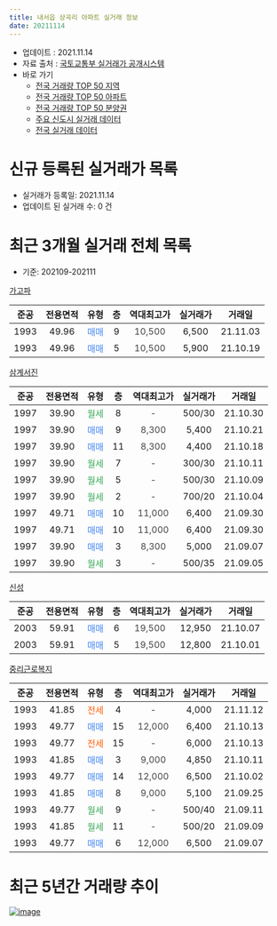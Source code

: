 ```yaml
---
title: 내서읍 상곡리 아파트 실거래 정보
date: 20211114
---
```


* 업데이트 : 2021.11.14
* 자료 출처 : [국토교통부 실거래가 공개시스템](http://rt.molit.go.kr)
* 바로 가기
    * [전국 거래량 TOP 50 지역](https://apt-info.github.io/apt-trade-info/tr)
    * [전국 거래량 TOP 50 아파트](https://apt-info.github.io/apt-trade-info/ta)
    * [전국 거래량 TOP 50 분양권](https://apt-info.github.io/apt-trade-info/tb)
    * [주요 신도시 실거래 데이터](https://apt-info.github.io/apt-trade-info/newtown)
    * [전국 실거래 데이터](https://apt-info.github.io/apt-trade-info/all)



<script async src="https://pagead2.googlesyndication.com/pagead/js/adsbygoogle.js"></script>
<!-- 기본광고 -->
<ins class="adsbygoogle"
     style="display:block"
     data-ad-client="ca-pub-1142216861245946"
     data-ad-slot="4805727019"
     data-ad-format="auto"
     data-full-width-responsive="true"></ins>
<script>
     (adsbygoogle = window.adsbygoogle || []).push({});
</script>


# 신규 등록된 실거래가 목록

* 실거래가 등록일: 2021.11.14
* 업데이트 된 실거래 수: 0 건




<script async src="https://pagead2.googlesyndication.com/pagead/js/adsbygoogle.js"></script>
<!-- 기본광고 -->
<ins class="adsbygoogle"
     style="display:block"
     data-ad-client="ca-pub-1142216861245946"
     data-ad-slot="4805727019"
     data-ad-format="auto"
     data-full-width-responsive="true"></ins>
<script>
     (adsbygoogle = window.adsbygoogle || []).push({});
</script>


# 최근 3개월 실거래 전체 목록
* 기준: 202109-202111


[가고파](https://search.naver.com/search.naver?query=%EA%B0%80%EA%B3%A0%ED%8C%8C)

|준공|전용면적|유형|층|역대최고가|실거래가|거래일|
|:---:|:---:|:---:|:---:|:---:|:---:|:---:|
|1993|49.96|<span style="color:#4285F3">매매</span>|9|<span style="color:#444444">10,500</span>|6,500|21.11.03|
|1993|49.96|<span style="color:#4285F3">매매</span>|5|<span style="color:#444444">10,500</span>|5,900|21.10.19|

[삼계서진](https://search.naver.com/search.naver?query=%EC%82%BC%EA%B3%84%EC%84%9C%EC%A7%84)

|준공|전용면적|유형|층|역대최고가|실거래가|거래일|
|:---:|:---:|:---:|:---:|:---:|:---:|:---:|
|1997|39.90|<span style="color:#34A853">월세</span>|8|<span style="color:#444444">-</span>|500/30|21.10.30|
|1997|39.90|<span style="color:#4285F3">매매</span>|9|<span style="color:#444444">8,300</span>|5,400|21.10.21|
|1997|39.90|<span style="color:#4285F3">매매</span>|11|<span style="color:#444444">8,300</span>|4,400|21.10.18|
|1997|39.90|<span style="color:#34A853">월세</span>|7|<span style="color:#444444">-</span>|300/30|21.10.11|
|1997|39.90|<span style="color:#34A853">월세</span>|5|<span style="color:#444444">-</span>|500/30|21.10.09|
|1997|39.90|<span style="color:#34A853">월세</span>|2|<span style="color:#444444">-</span>|700/20|21.10.04|
|1997|49.71|<span style="color:#4285F3">매매</span>|10|<span style="color:#444444">11,000</span>|6,400|21.09.30|
|1997|49.71|<span style="color:#4285F3">매매</span>|10|<span style="color:#444444">11,000</span>|6,400|21.09.30|
|1997|39.90|<span style="color:#4285F3">매매</span>|3|<span style="color:#444444">8,300</span>|5,000|21.09.07|
|1997|39.90|<span style="color:#34A853">월세</span>|3|<span style="color:#444444">-</span>|500/35|21.09.05|

[신성](https://search.naver.com/search.naver?query=%EC%8B%A0%EC%84%B1)

|준공|전용면적|유형|층|역대최고가|실거래가|거래일|
|:---:|:---:|:---:|:---:|:---:|:---:|:---:|
|2003|59.91|<span style="color:#4285F3">매매</span>|6|<span style="color:#444444">19,500</span>|12,950|21.10.07|
|2003|59.91|<span style="color:#4285F3">매매</span>|5|<span style="color:#444444">19,500</span>|12,800|21.10.01|

[중리근로복지](https://search.naver.com/search.naver?query=%EC%A4%91%EB%A6%AC%EA%B7%BC%EB%A1%9C%EB%B3%B5%EC%A7%80)

|준공|전용면적|유형|층|역대최고가|실거래가|거래일|
|:---:|:---:|:---:|:---:|:---:|:---:|:---:|
|1993|41.85|<span style="color:#FF5A00">전세</span>|4|<span style="color:#444444">-</span>|4,000|21.11.12|
|1993|49.77|<span style="color:#4285F3">매매</span>|15|<span style="color:#444444">12,000</span>|6,400|21.10.13|
|1993|49.77|<span style="color:#FF5A00">전세</span>|15|<span style="color:#444444">-</span>|6,000|21.10.13|
|1993|41.85|<span style="color:#4285F3">매매</span>|3|<span style="color:#444444">9,000</span>|4,850|21.10.11|
|1993|49.77|<span style="color:#4285F3">매매</span>|14|<span style="color:#444444">12,000</span>|6,500|21.10.02|
|1993|41.85|<span style="color:#4285F3">매매</span>|8|<span style="color:#444444">9,000</span>|5,100|21.09.25|
|1993|49.77|<span style="color:#34A853">월세</span>|9|<span style="color:#444444">-</span>|500/40|21.09.11|
|1993|41.85|<span style="color:#34A853">월세</span>|11|<span style="color:#444444">-</span>|500/20|21.09.09|
|1993|49.77|<span style="color:#4285F3">매매</span>|6|<span style="color:#444444">12,000</span>|6,500|21.09.07|



<script async src="https://pagead2.googlesyndication.com/pagead/js/adsbygoogle.js"></script>
<!-- 기본광고 -->
<ins class="adsbygoogle"
     style="display:block"
     data-ad-client="ca-pub-1142216861245946"
     data-ad-slot="4805727019"
     data-ad-format="auto"
     data-full-width-responsive="true"></ins>
<script>
     (adsbygoogle = window.adsbygoogle || []).push({});
</script>


# 최근 5년간 거래량 추이


<div style="width:100%;">
    <canvas id="deal_progress" height="200"></canvas>
</div>

<script>
new Chart(document.getElementById("deal_progress"), {
    type: 'line',
    data: {
        labels: ['16.01','16.02','16.03','16.04','16.05','16.06','16.07','16.08','16.09','16.10','16.11','16.12','17.01','17.02','17.03','17.04','17.05','17.06','17.07','17.08','17.09','17.10','17.11','17.12','18.01','18.02','18.03','18.04','18.05','18.06','18.07','18.08','18.09','18.10','18.11','18.12','19.01','19.02','19.03','19.04','19.05','19.06','19.07','19.08','19.09','19.10','19.11','19.12','20.01','20.02','20.03','20.04','20.05','20.06','20.07','20.08','20.09','20.10','20.11','20.12','21.01','21.02','21.03','21.04','21.05','21.06','21.07','21.08','21.09','21.10','21.11'],
        datasets: [{
            label: '매매/분양권',
            data: [6,2,7,4,7,14,7,5,10,1,8,9,5,9,7,5,2,8,7,8,4,2,4,0,0,1,7,1,1,1,1,4,4,4,2,0,5,2,3,4,1,3,1,0,6,4,8,5,2,6,10,3,5,4,11,6,3,8,5,8,6,3,9,6,6,8,3,8,5,8,1],
            borderColor: "rgba(66, 133, 243, 1)",
            backgroundColor: "rgba(66, 133, 243, 0.05)",
            borderWidth: 1,
            pointRadius: 0,
            fill: false,
            lineTension: 0
        },{
            label: '전/월세',
            data: [6,6,5,8,2,3,1,7,6,4,3,4,6,8,6,6,4,4,4,2,3,1,7,3,5,5,3,6,4,2,1,1,3,8,6,2,6,3,9,7,9,6,6,3,5,5,3,5,10,5,3,4,2,3,6,6,4,2,5,1,2,4,4,10,3,5,6,2,3,5,1],
            borderColor: "rgba(255, 90, 0, 1)",
            backgroundColor: "rgba(255, 90, 0, 0.05)",
            borderWidth: 1,
            pointRadius: 0,
            fill: false,
            lineTension: 0
        },{
            label: '합계',
            data: [12,8,12,12,9,17,8,12,16,5,11,13,11,17,13,11,6,12,11,10,7,3,11,3,5,6,10,7,5,3,2,5,7,12,8,2,11,5,12,11,10,9,7,3,11,9,11,10,12,11,13,7,7,7,17,12,7,10,10,9,8,7,13,16,9,13,9,10,8,13,2],
            borderColor: "rgba(0, 0, 0, 1)",
            backgroundColor: "rgba(0, 0, 0, 0.03)",
            borderWidth: 0.1,
            pointRadius: 0,
            fill: true,
            lineTension: 0
        }
        ]
    },
    options: {
        responsive: true,
        title: {
            display: false
        },
        tooltips: {
            mode: 'index',
            intersect: false
        },
        hover: {
            mode: 'nearest',
            intersect: true
        },
        scales: {
            xAxes: [{
                display: true,
                scaleLabel: {
                    display: true,
                    labelString: '년/월'
                }
            }],
            yAxes: [{
                display: true,
                ticks: {
                    suggestedMin: 0,
                },
                scaleLabel: {
                    display: true,
                    labelString: '실거래 수'
                }
            }]
        }
    }
});

</script>


[![image](https://apt-info.github.io/images/2020-01-03-apt-trade-info/1024x500.png)](https://play.google.com/store/apps/details?id=com.aptinfo.apttradeinfo)

